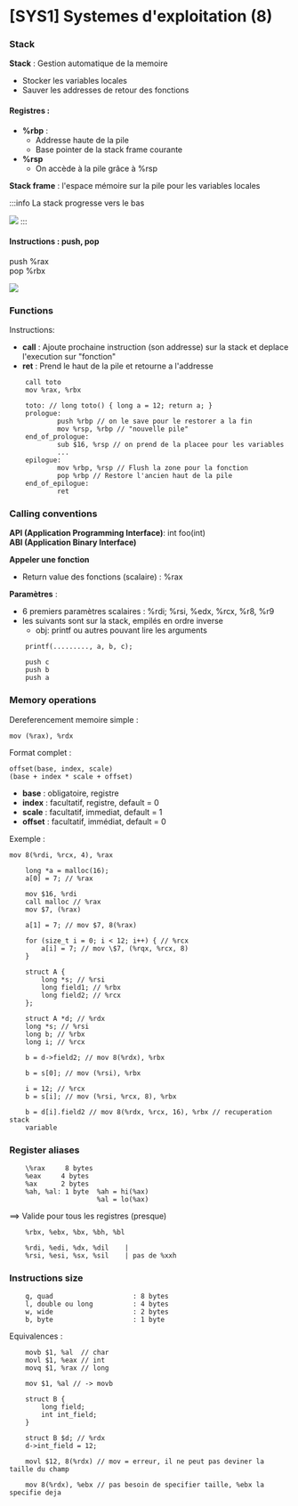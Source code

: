 [SYS1] Systemes d'exploitation (8)
===

### Stack

**Stack** : Gestion automatique de la memoire
- Stocker les variables locales
- Sauver les addresses de retour des fonctions

#### Registres : 
- **%rbp** : 
    - Addresse haute de la pile
    - Base pointer de la stack frame courante
- **%rsp**
    - On accède à la pile grâce à %rsp

**Stack frame** : l'espace mémoire sur la pile pour les variables locales

:::info
La stack progresse vers le bas

![](https://i.imgur.com/fCf9vjZ.png)
:::

#### Instructions : push, pop 

push %rax  
pop %rbx  

![](https://i.imgur.com/I9cnuVS.png)
  
### Functions

Instructions: 
- **call** : Ajoute prochaine instruction (son addresse) sur la stack et deplace l'execution sur "fonction"
- **ret** : Prend le haut de la pile et retourne a l'addresse

```
    call toto  
    mov %rax, %rbx

    toto: // long toto() { long a = 12; return a; }  
    prologue:  
            push %rbp // on le save pour le restorer a la fin
            mov %rsp, %rbp // "nouvelle pile"
    end_of_prologue:  
            sub $16, %rsp // on prend de la placee pour les variables
            ...  
    epilogue:  
            mov %rbp, %rsp // Flush la zone pour la fonction
            pop %rbp // Restore l'ancien haut de la pile
    end_of_epilogue:
            ret  
```


### Calling conventions

**API (Application Programming Interface)**: int foo(int)  
**ABI (Application Binary Interface)**

**Appeler une fonction**

- Return value des fonctions (scalaire) : %rax

**Paramètres** : 
- 6 premiers paramètres scalaires : %rdi; %rsi, %edx, %rcx, %r8, %r9
- les suivants sont sur la stack, empilés en ordre inverse
    - obj: printf ou autres pouvant lire les arguments

```
    printf(........., a, b, c);
        
    push c
    push b
    push a
```

### Memory operations

Dereferencement memoire simple : 
```
mov (%rax), %rdx
```

Format complet : 
```
offset(base, index, scale)
(base + index * scale + offset)
```

- **base** : obligatoire, registre
- **index** : facultatif, registre, default = 0
- **scale** : facultatif, immediat, default = 1
- **offset** : facultatif, immédiat, default = 0

Exemple : 
```
mov 8(%rdi, %rcx, 4), %rax
```

```
    long *a = malloc(16);
    a[0] = 7; // %rax
    
    mov $16, %rdi
    call malloc // %rax
    mov $7, (%rax)
    
    a[1] = 7; // mov $7, 8(%rax)
    
    for (size_t i = 0; i < 12; i++) { // %rcx
        a[i] = 7; // mov \$7, (%rqx, %rcx, 8)
    }
    
    struct A {
        long *s; // %rsi
        long field1; // %rbx
        long field2; // %rcx
    };
    
    struct A *d; // %rdx
    long *s; // %rsi
    long b; // %rbx
    long i; // %rcx
    
    b = d->field2; // mov 8(%rdx), %rbx
    
    b = s[0]; // mov (%rsi), %rbx
    
    i = 12; // %rcx
    b = s[i]; // mov (%rsi, %rcx, 8), %rbx
    
    b = d[i].field2 // mov 8(%rdx, %rcx, 16), %rbx // recuperation stack
    variable
```

### Register aliases

```
    \%rax     8 bytes
    %eax     4 bytes
    %ax      2 bytes
    %ah, %al: 1 byte  %ah = hi(%ax)
                      %al = lo(%ax)
```

$\implies$ Valide pour tous les registres (presque)

```                   
    %rbx, %ebx, %bx, %bh, %bl
    
    %rdi, %edi, %dx, %dil    |
    %rsi, %esi, %sx, %sil    | pas de %xxh
```

### Instructions size

```
    q, quad                    : 8 bytes
    l, double ou long          : 4 bytes
    w, wide                    : 2 bytes
    b, byte                    : 1 byte
```

Equivalences :
```
    movb $1, %al  // char  
    movl $1, %eax // int  
    movq $1, %rax // long  
    
    mov $1, %al // -> movb
```

```
    struct B {
        long field;
        int int_field;
    }
    
    struct B $d; // %rdx
    d->int_field = 12;
    
    movl $12, 8(%rdx) // mov = erreur, il ne peut pas deviner la taille du champ
    
    mov 8(%rdx), %ebx // pas besoin de specifier taille, %ebx la specifie deja
```